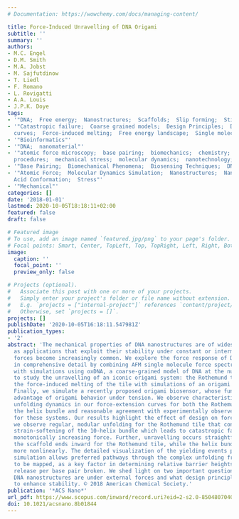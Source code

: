 ```yaml
---
# Documentation: https://wowchemy.com/docs/managing-content/

title: Force-Induced Unravelling of DNA Origami
subtitle: ''
summary: ''
authors:
- M.C. Engel
- D.M. Smith
- M.A. Jobst
- M. Sajfutdinow
- T. Liedl
- F. Romano
- L. Rovigatti
- A.A. Louis
- J.P.K. Doye
tags:
- '"DNA;  Free energy;  Nanostructures;  Scaffolds;  Slip forming;  Stick-slip"'
- '"Catastropic failure;  Coarse grained models;  Design Principles;  DNA nanostructures;  Force-extension
  curves;  Force-induced melting;  Free energy landscape;  Single molecule force spectroscopy"'
- '"Bioinformatics"'
- '"DNA;  nanomaterial"'
- '"atomic force microscopy;  base pairing;  biomechanics;  chemistry;  conformation;  genetic
  procedures;  mechanical stress;  molecular dynamics;  nanotechnology;  procedures;  ultrastructure"'
- '"Base Pairing;  Biomechanical Phenomena;  Biosensing Techniques;  DNA;  Microscopy"'
- '"Atomic Force;  Molecular Dynamics Simulation;  Nanostructures;  Nanotechnology;  Nucleic
  Acid Conformation;  Stress"'
- '"Mechanical"'
categories: []
date: '2018-01-01'
lastmod: 2020-10-05T18:18:11+02:00
featured: false
draft: false

# Featured image
# To use, add an image named `featured.jpg/png` to your page's folder.
# Focal points: Smart, Center, TopLeft, Top, TopRight, Left, Right, BottomLeft, Bottom, BottomRight.
image:
  caption: ''
  focal_point: ''
  preview_only: false

# Projects (optional).
#   Associate this post with one or more of your projects.
#   Simply enter your project's folder or file name without extension.
#   E.g. `projects = ["internal-project"]` references `content/project/deep-learning/index.md`.
#   Otherwise, set `projects = []`.
projects: []
publishDate: '2020-10-05T16:18:11.547981Z'
publication_types:
- '2'
abstract: 'The mechanical properties of DNA nanostructures are of widespread interest
  as applications that exploit their stability under constant or intermittent external
  forces become increasingly common. We explore the force response of DNA origami
  in comprehensive detail by combining AFM single molecule force spectroscopy experiments
  with simulations using oxDNA, a coarse-grained model of DNA at the nucleotide level,
  to study the unravelling of an iconic origami system: the Rothemund tile. We contrast
  the force-induced melting of the tile with simulations of an origami 10-helix bundle.
  Finally, we simulate a recently proposed origami biosensor, whose function takes
  advantage of origami behavior under tension. We observe characteristic stick-slip
  unfolding dynamics in our force-extension curves for both the Rothemund tile and
  the helix bundle and reasonable agreement with experimentally observed rupture forces
  for these systems. Our results highlight the effect of design on force response:
  we observe regular, modular unfolding for the Rothemund tile that contrasts with
  strain-softening of the 10-helix bundle which leads to catastropic failure under
  monotonically increasing force. Further, unravelling occurs straightforwardly from
  the scaffold ends inward for the Rothemund tile, while the helix bundle unfolds
  more nonlinearly. The detailed visualization of the yielding events provided by
  simulation allows preferred pathways through the complex unfolding free-energy landscape
  to be mapped, as a key factor in determining relative barrier heights is the extensional
  release per base pair broken. We shed light on two important questions: how stable
  DNA nanostructures are under external forces and what design principles can be applied
  to enhance stability. © 2018 American Chemical Society.'
publication: '*ACS Nano*'
url_pdf: https://www.scopus.com/inward/record.uri?eid=2-s2.0-85048070408&doi=10.1021%2facsnano.8b01844&partnerID=40&md5=3b9c0b5d4f7654ae15624afb4263b5b6
doi: 10.1021/acsnano.8b01844
---
```

